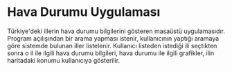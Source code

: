 # Hava Durumu Uygulaması

Türkiye'deki illerin hava durumu bilgilerini gösteren masaüstü uygulamasıdır. Program açılışından bir arama yapması istenir, kullanıcının yaptığı aramaya göre sistemde bulunan iller listelenir. Kullanıcı listeden istediği ili seçtikten sonra o il ile ilgili hava durumu bilgileri, hava durumu ile ilgili grafikler, ilin haritadaki konumu kullanıcıya gösterilir.
